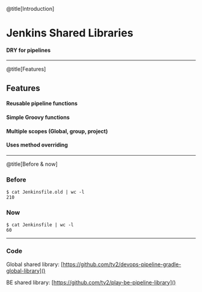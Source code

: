 @title[Introduction]

# Jenkins Shared Libraries

#### DRY for pipelines

---

@title[Features]

## <span class="gold">Features</span>

#### Reusable pipeline functions
#### Simple Groovy functions
#### Multiple scopes (Global, group, project)
#### Uses method overriding

---

@title[Before & now]

### <span class="gold">Before</span>
```shell
$ cat Jenkinsfile.old | wc -l
210
```

### <span class="gold">Now</span>
```shell
$ cat Jenkinsfile | wc -l
60
```

---

### Code

Global shared library: [https://github.com/tv2/devops-pipeline-gradle-global-library]()

BE shared library: [https://github.com/tv2/play-be-pipeline-library]()
